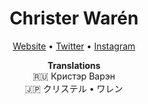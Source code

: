 <h1 align="center">Christer Warén</h1>

<p align="center">
  <a href="https://christerwaren.fi">Website</a>  •
  <a href="https://twitter.com/cwchristerw">Twitter</a>  •
  <a href="https://instagram.com">Instagram</a>
</p>

<p align="center">
  <b>Translations</b> <br>
  🇷🇺 Кристэр Варэн <br>
  🇯🇵 クリステル • ワレン <br>
</p>

<!--
Useful Resources:
  - Flag List: https://emojipedia.org/flags/

**cwchristerw/cwchristerw** is a ✨ _special_ ✨ repository because its `README.md` (this file) appears on your GitHub profile.

Here are some ideas to get you started:

- 🔭 I’m currently working on ...
- 🌱 I’m currently learning ...
- 👯 I’m looking to collaborate on ...
- 🤔 I’m looking for help with ...
- 💬 Ask me about ...
- 📫 How to reach me: ...
- 😄 Pronouns: ...
- ⚡ Fun fact: ...
-->
